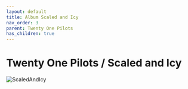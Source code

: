 ```yaml
---
layout: default
title: Album Scaled and Icy  
nav_order: 3   
parent: Twenty One Pilots  
has_children: true 
---  
```


Twenty One Pilots / Scaled and Icy
=========================
<img alt="ScaledAndIcy" src="https://github.com/januarythirtyfirst/TranslateSongs/blob/BOrekhova-patch-1/img/coverScaledAndIcy.jpg?raw=true"> 

